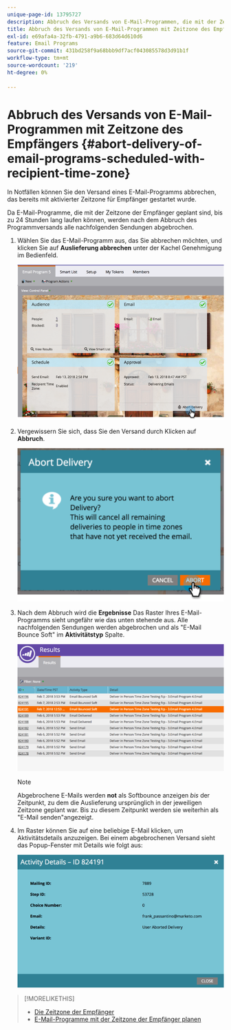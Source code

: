 ```yaml
---
unique-page-id: 13795727
description: Abbruch des Versands von E-Mail-Programmen, die mit der Zeitzone der Empfänger geplant sind - Marketo Docs - Produktdokumentation
title: Abbruch des Versands von E-Mail-Programmen mit Zeitzone des Empfängers
exl-id: e69afa4a-32fb-4791-a9b6-683d64d610d6
feature: Email Programs
source-git-commit: 431bd258f9a68bbb9df7acf043085578d3d91b1f
workflow-type: tm+mt
source-wordcount: '219'
ht-degree: 0%

---
```


# Abbruch des Versands von E-Mail-Programmen mit Zeitzone des Empfängers {#abort-delivery-of-email-programs-scheduled-with-recipient-time-zone}

In Notfällen können Sie den Versand eines E-Mail-Programms abbrechen, das bereits mit aktivierter Zeitzone für Empfänger gestartet wurde.

Da E-Mail-Programme, die mit der Zeitzone der Empfänger geplant sind, bis zu 24 Stunden lang laufen können, werden nach dem Abbruch des Programmversands alle nachfolgenden Sendungen abgebrochen.

1. Wählen Sie das E-Mail-Programm aus, das Sie abbrechen möchten, und klicken Sie auf **Auslieferung abbrechen** unter der Kachel Genehmigung im Bedienfeld.

   ![](assets/ptz-abortdelivery.png)

1. Vergewissern Sie sich, dass Sie den Versand durch Klicken auf **Abbruch**.

   ![](assets/image2018-2-23-11-3a20-3a27.png)

1. Nach dem Abbruch wird die **Ergebnisse** Das Raster Ihres E-Mail-Programms sieht ungefähr wie das unten stehende aus. Alle nachfolgenden Sendungen werden abgebrochen und als &quot;E-Mail Bounce Soft&quot; im **Aktivitätstyp** Spalte.

   ![](assets/image2018-2-23-11-3a22-3a11.png)

   >[!NOTE]
   >
   >Abgebrochene E-Mails werden **not** als Softbounce anzeigen *bis* der Zeitpunkt, zu dem die Auslieferung ursprünglich in der jeweiligen Zeitzone geplant war. Bis zu diesem Zeitpunkt werden sie weiterhin als &quot;E-Mail senden&quot;angezeigt.

1. Im Raster können Sie auf eine beliebige E-Mail klicken, um Aktivitätsdetails anzuzeigen. Bei einem abgebrochenen Versand sieht das Popup-Fenster mit Details wie folgt aus:

   ![](assets/image2018-2-23-11-3a30-3a46.png)

>[!MORELIKETHIS]
>
>* [Die Zeitzone der Empfänger](/help/marketo/product-docs/email-marketing/email-programs/email-program-actions/scheduling-with-recipient-time-zone/understanding-recipient-time-zone.md)
>* [E-Mail-Programme mit der Zeitzone der Empfänger planen](/help/marketo/product-docs/email-marketing/email-programs/email-program-actions/scheduling-with-recipient-time-zone/schedule-email-programs-with-recipient-time-zone.md)

